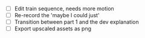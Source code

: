 
- [ ] Edit train sequence, needs more motion
- [ ] Re-record the 'maybe I could just'
- [ ] Transition between part 1 and the dev explanation
- [ ] Export upscaled assets as png